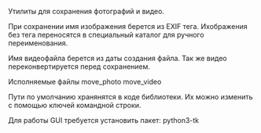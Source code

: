 Утилиты для сохранения фотографий и видео.

При сохранении имя изображения берется из EXIF тега.
Ихображения без тега переносятся в специальный каталог
для ручного переименования.


Имя видеофайла берется из даты создания файла.
Так же видео переконвертируется перед сохранением.

Исполняемые файлы
move_photo
move_video

Пути по умолчанию хранянятся в коде библиотеки.
Их можно изменить с помощью ключей командной строки.

Для работы GUI требуется установить пакет:
python3-tk
